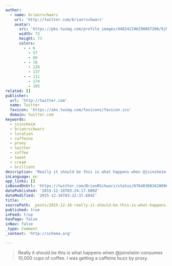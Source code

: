 ```yaml
---
author:
  - name: brianrschwarz
    url: 'http://twitter.com/brianrschwarz'
    avatar:
      src: 'https://pbs.twimg.com/profile_images/448242196290867200/9jNkMIzu_bigger.jpeg'
      width: 73
      height: 73
      colors:
        - - 6
          - 57
          - 69
        - - 78
          - 126
          - 137
        - - 111
          - 174
          - 195
related: []
publisher:
  url: 'http://twitter.com'
  name: Twitter
  favicon: 'https://abs.twimg.com/favicons/favicon.ico'
  domain: twitter.com
keywords:
  - jsinsheim
  - brianrschwarz
  - location
  - caffeine
  - proxy
  - twitter
  - coffee
  - tweet
  - cream
  - brilliant
description: 'Really it should be this is what happens when @jsinsheim consumes 10,000 cups of coffee. I was getting a caffeine buzz by proxy.'
inLanguage: en
app_links: []
isBasedOnUrl: 'https://twitter.com/BrianRSchwarz/status/676483083428896768'
datePublished: '2015-12-16T03:24:17.609Z'
dateModified: '2015-12-16T03:22:37.684Z'
title: ''
sourcePath: _posts/2015-12-16-really-it-should-be-this-is-what-happens-when-jsinsheim-con.md
published: true
inFeed: true
hasPage: false
inNav: false
_type: Comment
_context: 'http://schema.org'

---
```

> Really it should be this is what happens when &commat;jsinsheim consumes 10&comma;000 cups of coffee&period; I was getting a caffeine buzz by proxy&period;